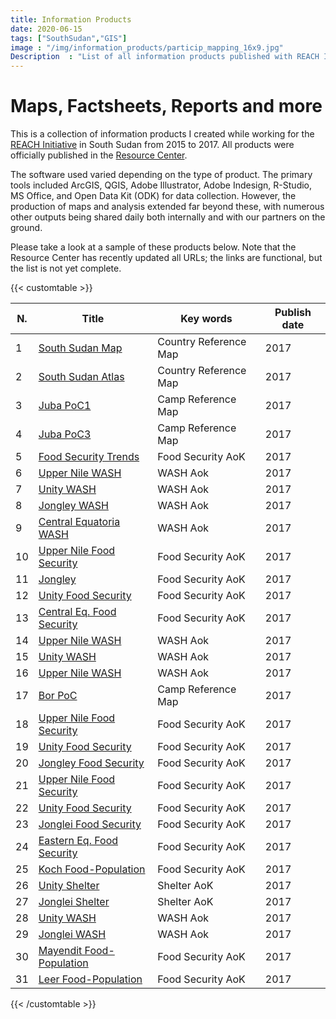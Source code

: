 ```yaml
---
title: Information Products
date: 2020-06-15
tags: ["SouthSudan","GIS"]
image : "/img/information_products/particip_mapping_16x9.jpg"
Description  : "List of all information products published with REACH Initiative while in South sudan"
---
```


# Maps, Factsheets, Reports and more

This is a collection of information products I created while working for the [REACH Initiative][reach-homepage] in South Sudan from 2015 to 2017. All products were officially published in the [Resource Center][reach-resource-center].

The software used varied depending on the type of product. The primary tools included ArcGIS, QGIS, Adobe Illustrator, Adobe Indesign, R-Studio, MS Office, and Open Data Kit (ODK) for data collection. However, the production of maps and analysis extended far beyond these, with numerous other outputs being shared daily both internally and with our partners on the ground.

Please take a look at a sample of these products below. Note that the Resource Center has recently updated all URLs; the links are functional, but the list is not yet complete.
    
    
{{< customtable >}}

| N. | Title | Key words | Publish date |
|----|-------|-----------|--------------|
| 1 | [South Sudan Map][south-sudan-map] | Country Reference Map | 2017 |
| 2 | [South Sudan Atlas][south-sudan-atlas] | Country Reference Map | 2017 |
| 3 | [Juba PoC1][juba-poc1] | Camp Reference Map | 2017 |
| 4 | [Juba PoC3][juba-poc3] | Camp Reference Map | 2017 |
| 5 | [Food Security Trends][food-security-trends] | Food Security AoK | 2017 |
| 6 | [Upper Nile WASH][upper-nile-wash] | WASH Aok | 2017 |
| 7 | [Unity WASH][unity-wash] | WASH Aok | 2017 |
| 8 | [Jongley WASH][jongley-wash] | WASH Aok | 2017 |
| 9 | [Central Equatoria WASH][central-equatoria-wash] | WASH Aok | 2017 |
| 10 | [Upper Nile Food Security][upper-nile-food-security] | Food Security AoK | 2017 |
| 11 | [Jongley][jongley] | Food Security AoK | 2017 |
| 12 | [Unity Food Security][unity-food-security] | Food Security AoK | 2017 |
| 13 | [Central Eq. Food Security][central-eq-food-security] | Food Security AoK | 2017 |
| 14 | [Upper Nile WASH][upper-nile-wash-2] | WASH Aok | 2017 |
| 15 | [Unity WASH][unity-wash-2] | WASH Aok | 2017 |
| 16 | [Upper Nile WASH][upper-nile-wash-3] | WASH Aok | 2017 |
| 17 | [Bor PoC][bor-poc] | Camp Reference Map | 2017 |
| 18 | [Upper Nile Food Security][upper-nile-food-security-2] | Food Security AoK | 2017 |
| 19 | [Unity Food Security][unity-food-security-2] | Food Security AoK | 2017 |
| 20 | [Jongley Food Security][jongley-food-security] | Food Security AoK | 2017 |
| 21 | [Upper Nile Food Security][upper-nile-food-security-3] | Food Security AoK | 2017 |
| 22 | [Unity Food Security][unity-food-security-3] | Food Security AoK | 2017 |
| 23 | [Jonglei Food Security][jonglei-food-security] | Food Security AoK | 2017 |
| 24 | [Eastern Eq. Food Security][eastern-eq-food-security] | Food Security AoK | 2017 |
| 25 | [Koch Food-Population][koch-food-population] | Food Security AoK | 2017 |
| 26 | [Unity Shelter][unity-shelter] | Shelter AoK | 2017 |
| 27 | [Jonglei Shelter][jonglei-shelter] | Shelter AoK | 2017 |
| 28 | [Unity WASH][unity-wash-3] | WASH Aok | 2017 |
| 29 | [Jonglei WASH][jonglei-wash-2] | WASH Aok | 2017 |
| 30 | [Mayendit Food-Population][mayendit-food-population] | Food Security AoK | 2017 |
| 31 | [Leer Food-Population][leer-food-population] | Food Security AoK | 2017 |

[south-sudan-map]: https://www.impact-repository.org/document/reach/94fd7237/reach_ssd_map_southsudan_15june2017_a3l_0.pdf
[juba-poc1]: https://www.impact-repository.org/document/reach/8061194a/reach_ssd_map_juba_camp_poc1referencemap_may2017_0.pdf
[juba-poc3]: https://www.impact-repository.org/document/reach/166fd6aa/reach_ssd_map_juba_camp_poc3referencemap_may2017.pdf
[food-security-trends]: https://www.impact-repository.org/document/reach/2e29496e/reach_ssd_factsheet_trendanalysisfsl_may2017_0.pdf
[upper-nile-wash]: https://www.impact-repository.org/document/reach/6668b1e2/reach_ssd_map_upn_washindicator_may2017.pdf
[unity-wash]: https://www.impact-repository.org/document/reach/218b04c7/reach_ssd_map_unity_washindicator_may2017.pdf
[jongley-wash]: https://www.impact-repository.org/document/reach/dfb92f16/reach_ssd_map_jonglei_washindicator_may2017.pdf
[central-equatoria-wash]: https://www.impact-repository.org/document/reach/c185ca57/reach_ssd_map_centraleq_washindicator_may2017.pdf
[upper-nile-food-security]: https://www.impact-repository.org/document/reach/e096c4b3/reach_ssd_map_upn_compositefoodsecurityindicators_may2017.pdf
[jongley]: https://www.impact-repository.org/document/reach/9d9f33de/reach_ssd_map_jonglei_compositefoodsecurityindicators_may2017.pdf
[unity-food-security]: https://www.impact-repository.org/document/reach/49b7e0f6/reach_ssd_map_unity_compositefoodsecurityindicators_may2017_0.pdf
[central-eq-food-security]: https://www.impact-repository.org/document/reach/d1e09e15/reach_ssd_map_centraleq_compositefoodsecurityindicators_may2017.pdf
[upper-nile-wash-2]: https://www.impact-repository.org/document/reach/c30b4d11/reach_ssd_map_upn_washindicator_mar2017.pdf
[unity-wash-2]: https://www.impact-repository.org/document/reach/6a2a6954/reach_ssd_map_unity_washindicator_mar2017.pdf
[upper-nile-wash-3]: https://www.impact-repository.org/document/reach/e21843f5/reach_ssd_map_upn_washindicator_feb2017.pdf
[bor-poc]: https://www.impact-repository.org/document/reach/cd52fc12/reach_ssd_map_bor_camp_poc_referencemap_may2017p_2.pdf
[upper-nile-food-security-2]: https://www.impact-repository.org/document/reach/7341b924/reach_ssd_map_upn_compositefoodsecurityindicators_mar2017_1.pdf
[unity-food-security-2]: https://www.impact-repository.org/document/reach/5252b7c0/reach_ssd_map_unity_compositefoodsecurityindicators_mar2017_1.pdf
[jongley-food-security]: https://www.impact-repository.org/document/reach/fb739385/reach_ssd_map_jonglei_compositefoodsecurityindicators_mar2017_1.pdf
[upper-nile-food-security-3]: https://www.impact-repository.org/document/reach/2f5b40ad/reach_ssd_map_upn_compositefoodsecurityindicators_feb2017_1.pdf
[unity-food-security-3]: https://www.impact-repository.org/document/reach/0d1f6f6f/reach_ssd_map_unity_compositefoodsecurityindicators_feb2017_1.pdf
[jonglei-food-security]: https://www.impact-repository.org/document/reach/13238a2e/reach_ssd_map_jonglei_compositefoodsecurityindicators_feb2017_1.pdf
[eastern-eq-food-security]: https://www.impact-repository.org/document/reach/3760c3d4/reach_ssd_map_eeq_compositefoodsecurityindicators_feb2017_1.pdf
[koch-food-population]: https://www.impact-repository.org/document/reach/76eb5afd/reach_ssd_map_kochcounty_compositefoodsecurityindicators_2march2017.pdf
[unity-shelter]: https://www.impact-repository.org/document/reach/dfca7eb8/reach_ssd_map_unity_shelterindicators_28feb2017_0.pdf
[jonglei-shelter]: https://www.impact-repository.org/document/reach/fed9705c/reach_ssd_map_fsl_jonglei_shelterindicators_28feb2017.pdf
[unity-wash-3]: https://www.impact-repository.org/document/reach/363090dd/reach_ssd_map_unity_washindicator_feb2017.pdf
[jonglei-wash-2]: https://www.impact-repository.org/document/reach/22dfaa0e/reach_ssd_map_wash_jonglei_washindicator_28feb2017_0.pdf
[mayendit-food-population]: https://www.impact-repository.org/document/reach/d9bdc6c1/reach_ssd_map_mayenditcounty_compositefoodsecurityindicatorspopulationdensity_22feb2017.pdf
[leer-food-population]: https://www.impact-repository.org/document/reach/709ce284/reach_ssd_map_leercounty_compositefoodsecurityindicatorspopulationdensity_22feb2017_0.pdf
[south-sudan-atlas]: https://www.impact-repository.org/document/reach/f5e99332/reach_ssd_maps_stateatlas_7february2017.pdf

{{< /customtable >}}

[reach-homepage]:http://www.reach-initiative.org/reach/about-reach
[reach-resource-center]:https://www.impact-initiatives.org/resource-centre/


<!--Photo by Marco Pizzolato personal archive -->
